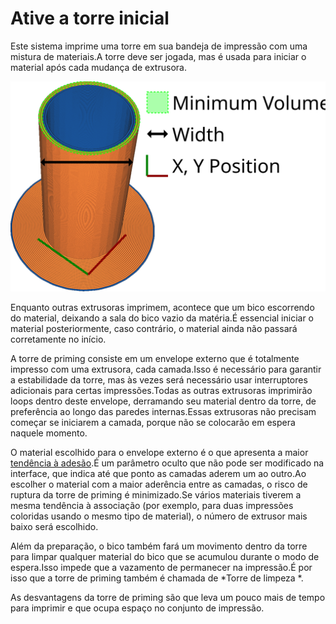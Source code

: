 Ative a torre inicial
====
Este sistema imprime uma torre em sua bandeja de impressão com uma mistura de materiais.A torre deve ser jogada, mas é usada para iniciar o material após cada mudança de extrusora.

![Como é uma torre de priming e suas dimensões](../images/prime_tower.svg)

Enquanto outras extrusoras imprimem, acontece que um bico escorrendo do material, deixando a sala do bico vazio da matéria.É essencial iniciar o material posteriormente, caso contrário, o material ainda não passará corretamente no início.

A torre de priming consiste em um envelope externo que é totalmente impresso com uma extrusora, cada camada.Isso é necessário para garantir a estabilidade da torre, mas às vezes será necessário usar interruptores adicionais para certas impressões.Todas as outras extrusoras imprimirão loops dentro deste envelope, derramando seu material dentro da torre, de preferência ao longo das paredes internas.Essas extrusoras não precisam começar se iniciarem a camada, porque não se colocarão em espera naquele momento.

O material escolhido para o envelope externo é o que apresenta a maior [tendência à adesão](../material/material_adhiction_tendency.md).É um parâmetro oculto que não pode ser modificado na interface, que indica até que ponto as camadas aderem um ao outro.Ao escolher o material com a maior aderência entre as camadas, o risco de ruptura da torre de priming é minimizado.Se vários materiais tiverem a mesma tendência à associação (por exemplo, para duas impressões coloridas usando o mesmo tipo de material), o número de extrusor mais baixo será escolhido.

Além da preparação, o bico também fará um movimento dentro da torre para limpar qualquer material do bico que se acumulou durante o modo de espera.Isso impede que a vazamento de permanecer na impressão.É por isso que a torre de priming também é chamada de *Torre de limpeza *.

As desvantagens da torre de priming são que leva um pouco mais de tempo para imprimir e que ocupa espaço no conjunto de impressão.